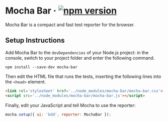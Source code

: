 # Mocha Bar · [![npm version][npm badge]][npm url]

Mocha Bar is a compact and fast test reporter for the browser.

## Setup Instructions

Add Mocha Bar to the `devDependencies` of your Node.js project: in the console, switch to your
project folder and enter the following command.

```console
npm install --save-dev mocha-bar
```

Then edit the HTML file that runs the tests, inserting the following lines into the `<head>`
element.

```html
<link rel='stylesheet' href='../node_modules/mocha-bar/mocha-bar.css'>
<script src='../node_modules/mocha-bar/mocha-bar.js'></script>
```

Finally, edit your JavaScript and tell Mocha to use the reporter:

```js
mocha.setup({ ui: 'bdd', reporter: MochaBar });
```

[npm badge]: https://badge.fury.io/js/mocha-bar.svg
[npm url]: https://www.npmjs.com/package/mocha-bar
